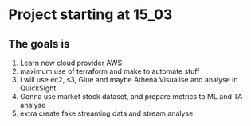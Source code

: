 # Project starting at 15_03

## The goals is

1. Learn new cloud provider AWS
2. maximum use of terraform and make to automate stuff
3. i will use ec2, s3, Glue and maybe Athena.Visualise and analyse in QuickSight
4. Gonna use market stock dataset, and prepare metrics to ML and TA analyse
5. extra create fake streaming data and stream analyse
